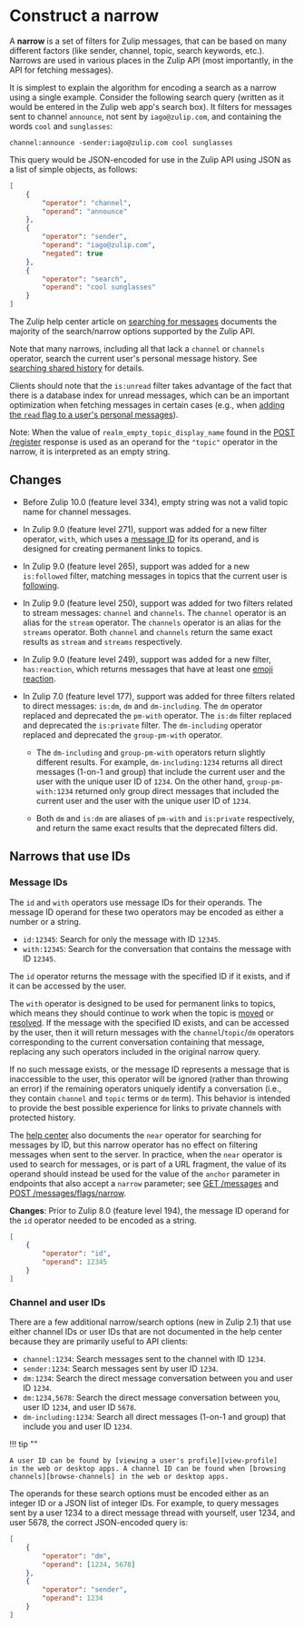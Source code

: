 # Construct a narrow

A **narrow** is a set of filters for Zulip messages, that can be based
on many different factors (like sender, channel, topic, search
keywords, etc.). Narrows are used in various places in the Zulip
API (most importantly, in the API for fetching messages).

It is simplest to explain the algorithm for encoding a search as a
narrow using a single example. Consider the following search query
(written as it would be entered in the Zulip web app's search box).
It filters for messages sent to channel `announce`, not sent by
`iago@zulip.com`, and containing the words `cool` and `sunglasses`:

```
channel:announce -sender:iago@zulip.com cool sunglasses
```

This query would be JSON-encoded for use in the Zulip API using JSON
as a list of simple objects, as follows:

```json
[
    {
        "operator": "channel",
        "operand": "announce"
    },
    {
        "operator": "sender",
        "operand": "iago@zulip.com",
        "negated": true
    },
    {
        "operator": "search",
        "operand": "cool sunglasses"
    }
]
```

The Zulip help center article on [searching for messages](/help/search-for-messages)
documents the majority of the search/narrow options supported by the
Zulip API.

Note that many narrows, including all that lack a `channel` or `channels`
operator, search the current user's personal message history. See
[searching shared history](/help/search-for-messages#searching-shared-history)
for details.

Clients should note that the `is:unread` filter takes advantage of the
fact that there is a database index for unread messages, which can be an
important optimization when fetching messages in certain cases (e.g.,
when [adding the `read` flag to a user's personal
messages](/api/update-message-flags-for-narrow)).

Note: When the value of `realm_empty_topic_display_name` found in
the [POST /register](/api/register-queue) response is used as an operand
for the `"topic"` operator in the narrow, it is interpreted
as an empty string.

## Changes

* Before Zulip 10.0 (feature level 334), empty string was not a valid
  topic name for channel messages.

* In Zulip 9.0 (feature level 271), support was added for a new filter
  operator, `with`, which uses a [message ID](#message-ids) for its
  operand, and is designed for creating permanent links to topics.

* In Zulip 9.0 (feature level 265), support was added for a new
  `is:followed` filter, matching messages in topics that the current
  user is [following](/help/follow-a-topic).

* In Zulip 9.0 (feature level 250), support was added for two filters
  related to stream messages: `channel` and `channels`. The `channel`
  operator is an alias for the `stream` operator. The `channels`
  operator is an alias for the `streams` operator. Both `channel` and
  `channels` return the same exact results as `stream` and `streams`
  respectively.

* In Zulip 9.0 (feature level 249), support was added for a new filter,
  `has:reaction`, which returns messages that have at least one [emoji
  reaction](/help/emoji-reactions).

* In Zulip 7.0 (feature level 177), support was added for three filters
  related to direct messages: `is:dm`, `dm` and `dm-including`. The
  `dm` operator replaced and deprecated the `pm-with` operator. The
  `is:dm` filter replaced and deprecated the `is:private` filter. The
  `dm-including` operator replaced and deprecated the `group-pm-with`
  operator.

    * The `dm-including` and `group-pm-with` operators return slightly
      different results. For example, `dm-including:1234` returns all
      direct messages (1-on-1 and group) that include the current user
      and the user with the unique user ID of `1234`. On the other hand,
      `group-pm-with:1234` returned only group direct messages that
      included the current user and the user with the unique user ID of
      `1234`.

    * Both `dm` and `is:dm` are aliases of `pm-with` and `is:private`
      respectively, and return the same exact results that the
      deprecated filters did.

## Narrows that use IDs

### Message IDs

The `id` and `with` operators use message IDs for their operands. The
message ID operand for these two operators may be encoded as either a
number or a string.

* `id:12345`: Search for only the message with ID `12345`.
* `with:12345`: Search for the conversation that contains the message
  with ID `12345`.

The `id` operator returns the message with the specified ID if it exists,
and if it can be accessed by the user.

The `with` operator is designed to be used for permanent links to
topics, which means they should continue to work when the topic is
[moved](/help/move-content-to-another-topic) or
[resolved](/help/resolve-a-topic). If the message with the specified
ID exists, and can be accessed by the user, then it will return
messages with the `channel`/`topic`/`dm` operators corresponding to
the current conversation containing that message, replacing any such
operators included in the original narrow query.

If no such message exists, or the message ID represents a message that
is inaccessible to the user, this operator will be ignored (rather
than throwing an error) if the remaining operators uniquely identify a
conversation (i.e., they contain `channel` and `topic` terms or `dm`
term). This behavior is intended to provide the best possible
experience for links to private channels with protected history.

The [help center](/help/search-for-messages#search-by-message-id) also
documents the `near` operator for searching for messages by ID, but
this narrow operator has no effect on filtering messages when sent to
the server. In practice, when the `near` operator is used to search for
messages, or is part of a URL fragment, the value of its operand should
instead be used for the value of the `anchor` parameter in endpoints
that also accept a `narrow` parameter; see
[GET /messages][anchor-get-messages] and
[POST /messages/flags/narrow][anchor-post-flags].

**Changes**: Prior to Zulip 8.0 (feature level 194), the message ID
operand for the `id` operator needed to be encoded as a string.


```json
[
    {
        "operator": "id",
        "operand": 12345
    }
]
```

### Channel and user IDs

There are a few additional narrow/search options (new in Zulip 2.1)
that use either channel IDs or user IDs that are not documented in the
help center because they are primarily useful to API clients:

* `channel:1234`: Search messages sent to the channel with ID `1234`.
* `sender:1234`: Search messages sent by user ID `1234`.
* `dm:1234`: Search the direct message conversation between
  you and user ID `1234`.
* `dm:1234,5678`: Search the direct message conversation between
  you, user ID `1234`, and user ID `5678`.
* `dm-including:1234`: Search all direct messages (1-on-1 and group)
  that include you and user ID `1234`.

!!! tip ""

    A user ID can be found by [viewing a user's profile][view-profile]
    in the web or desktop apps. A channel ID can be found when [browsing
    channels][browse-channels] in the web or desktop apps.

The operands for these search options must be encoded either as an
integer ID or a JSON list of integer IDs. For example, to query
messages sent by a user 1234 to a direct message thread with yourself,
user 1234, and user 5678, the correct JSON-encoded query is:

```json
[
    {
        "operator": "dm",
        "operand": [1234, 5678]
    },
    {
        "operator": "sender",
        "operand": 1234
    }
]
```

[view-profile]: /help/view-someones-profile
[browse-channels]: /help/introduction-to-channels#browse-and-subscribe-to-channels
[anchor-get-messages]: /api/get-messages#parameter-anchor
[anchor-post-flags]: /api/update-message-flags-for-narrow#parameter-anchor
